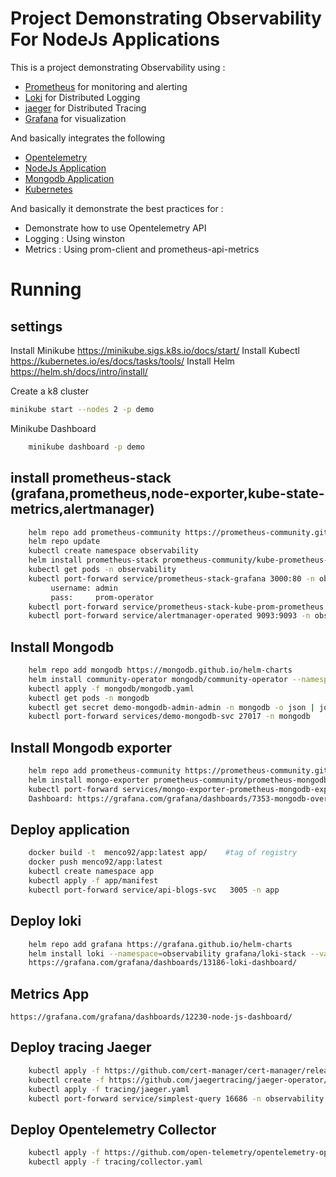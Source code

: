# Project Demonstrating Observability For NodeJs Applications 

This is a project demonstrating Observability using :

* [Prometheus](https://prometheus.io/) for monitoring and alerting
* [Loki](https://grafana.com/oss/loki/) for Distributed Logging
* [jaeger](https://grafana.com/oss/tempo/) for Distributed Tracing
* [Grafana](https://grafana.com/) for visualization

And basically integrates the following

* [Opentelemetry](https://opentelemetry.io/)
* [NodeJs Application](https://nodejs.org/en/)
* [Mongodb Application](https://www.mongodb.com/docs/)
* [Kubernetes](https://kubernetes.io/es/docs/home/)


And basically it demonstrate the best practices for :

* Demonstrate how to use Opentelemetry API
* Logging : Using winston
* Metrics : Using prom-client and prometheus-api-metrics

# Running

## settings
Install Minikube https://minikube.sigs.k8s.io/docs/start/
Install Kubectl https://kubernetes.io/es/docs/tasks/tools/
Install Helm https://helm.sh/docs/intro/install/ 

Create a k8 cluster 
````bash
minikube start --nodes 2 -p demo
````

Minikube Dashboard 
````bash
    minikube dashboard -p demo
````
## install prometheus-stack (grafana,prometheus,node-exporter,kube-state-metrics,alertmanager)
````bash
    helm repo add prometheus-community https://prometheus-community.github.io/helm-charts
    helm repo update
    kubectl create namespace observability
    helm install prometheus-stack prometheus-community/kube-prometheus-stack --values prometheus-stack/prometheus-values.yaml
    kubectl get pods -n observability
    kubectl port-forward service/prometheus-stack-grafana 3000:80 -n observability
         username: admin
         pass:     prom-operator
    kubectl port-forward service/prometheus-stack-kube-prom-prometheus 9090:9090 -n observability
    kubectl port-forward service/alertmanager-operated 9093:9093 -n observability
````

## Install Mongodb
````bash
    helm repo add mongodb https://mongodb.github.io/helm-charts
    helm install community-operator mongodb/community-operator --namespace mongodb --create-namespace
    kubectl apply -f mongodb/mongodb.yaml
    kubectl get pods -n mongodb
    kubectl get secret demo-mongodb-admin-admin -n mongodb -o json | jq -r '.data | with_entries(.value |= @base64d)'
    kubectl port-forward services/demo-mongodb-svc 27017 -n mongodb

````

## Install Mongodb exporter
````bash
    helm repo add prometheus-community https://prometheus-community.github.io/helm-charts
    helm install mongo-exporter prometheus-community/prometheus-mongodb-exporter --values mongodb/exporter/values.yaml --namespace mongodb
    kubectl port-forward services/mongo-exporter-prometheus-mongodb-exporter  9216 -n mongodb
    Dashboard: https://grafana.com/grafana/dashboards/7353-mongodb-overview/
````
## Deploy application
````bash
    docker build -t  menco92/app:latest app/    #tag of registry
    docker push menco92/app:latest
    kubectl create namespace app
    kubectl apply -f app/manifest
    kubectl port-forward service/api-blogs-svc   3005 -n app
````

## Deploy loki
````bash
    helm repo add grafana https://grafana.github.io/helm-charts
    helm install loki --namespace=observability grafana/loki-stack --values loki/values.yaml
    https://grafana.com/grafana/dashboards/13186-loki-dashboard/
````
## Metrics App
    https://grafana.com/grafana/dashboards/12230-node-js-dashboard/ 
    
## Deploy tracing Jaeger
````bash
    kubectl apply -f https://github.com/cert-manager/cert-manager/releases/download/v1.6.3/cert-manager.yaml
    kubectl create -f https://github.com/jaegertracing/jaeger-operator/releases/download/v1.41.0/jaeger-operator.yaml -n observability 
    kubectl apply -f tracing/jaeger.yaml
    kubectl port-forward service/simplest-query 16686 -n observability
````
## Deploy Opentelemetry Collector
````bash
    kubectl apply -f https://github.com/open-telemetry/opentelemetry-operator/releases/latest/download/opentelemetry-operator.yaml
    kubectl apply -f tracing/collector.yaml
````


